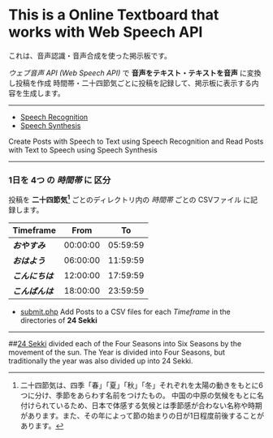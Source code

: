 # This is a Online Textboard that works with Web Speech API
これは、音声認識・音声合成を使った掲示板です。

*ウェブ音声 API (Web Speech API)* で **音声をテキスト・テキストを音声** に変換し投稿を作成
時間帯・二十四節気ごとに投稿を記録して、掲示板に表示する内容を生成します。

***

* [Speech Recognition](js/recognition.html)
* [Speech Synthesis](js/synthesis.html)

Create Posts with Speech to Text using Speech Recognition
and Read Posts with Text to Speech using Speech Synthesis

---

### 1日を 4つ の *時間帯* に 区分
投稿を **二十四節気[^1]** ごとのディレクトリ内の *時間帯* ごとの CSVファイル に記録します。

| Timeframe  |   From   |    To    |
|:-----------|:--------:|:--------:|
| ***おやすみ***   | 00:00:00 | 05:59:59 |
| ***おはよう***   | 06:00:00 | 11:59:59 |
| ***こんにちは*** | 12:00:00 | 17:59:59 |
| ***こんばんは*** | 18:00:00 | 23:59:59 |

* [submit.php](submit.php)
Add Posts to a CSV files for each *Timeframe* in the directories of **24 Sekki**

***

##[24 Sekki](all) divided each of the Four Seasons into Six Seasons by the movement of the sun.
The Year is divided into Four Seasons, but traditionally the year was also divided up into 24 Sekki.

[^1]:二十四節気は、四季「春」「夏」「秋」「冬」それぞれを太陽の動きをもとに6つに分け、季節をあらわす名前をつけたもの。
中国の中原の気候をもとに名付けられているため、日本で体感する気候とは季節感が合わない名称や時期があります。また、その年によって節の始まりの日が1日程度前後することがあります。
